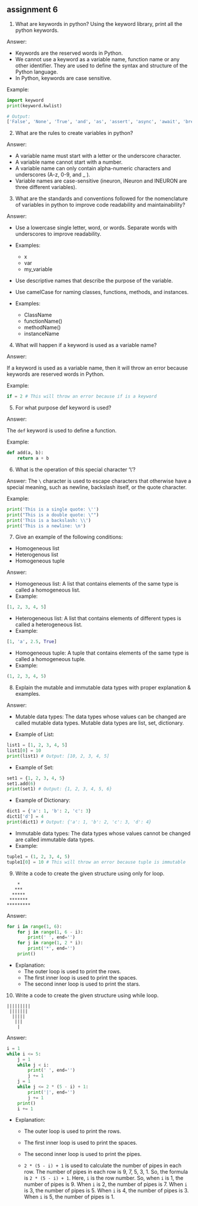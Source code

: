 ## assignment 6


1. What are keywords in python? Using the keyword library, print all the python keywords.

Answer: 

- Keywords are the reserved words in Python.
- We cannot use a keyword as a variable name, function name or any other identifier. They are used to define the syntax and structure of the Python language.
- In Python, keywords are case sensitive.

Example:

```python
import keyword
print(keyword.kwlist)

# Output:
['False', 'None', 'True', 'and', 'as', 'assert', 'async', 'await', 'break', 'class', 'continue', 'def', 'del', 'elif', 'else', 'except', 'finally', 'for', 'from', 'global', 'if', 'import', 'in', 'is', 'lambda', 'nonlocal', 'not', 'or', 'pass', 'raise', 'return', 'try', 'while', 'with', 'yield']
```

2. What are the rules to create variables in python?

Answer:

- A variable name must start with a letter or the underscore character.
- A variable name cannot start with a number.
- A variable name can only contain alpha-numeric characters and underscores (A-z, 0-9, and _ ).
- Variable names are case-sensitive (ineuron, iNeuron and INEURON are three different variables).

3. What are the standards and conventions followed for the nomenclature of variables in python to improve code readability and maintainability?

Answer: 

- Use a lowercase single letter, word, or words. Separate words with underscores to improve readability.
- Examples:

    - x
    - var
    - my_variable
- Use descriptive names that describe the purpose of the variable.
- Use camelCase for naming classes, functions, methods, and instances.

- Examples:

    - ClassName
    - functionName()
    - methodName()
    - instanceName


4. What will happen if a keyword is used as a variable name?

Answer:

 If a keyword is used as a variable name, then it will throw an error because keywords are reserved words in Python.

Example:

```python
if = 2 # This will throw an error because if is a keyword
``` 

5. For what purpose def keyword is used?

Answer: 

The `def` keyword is used to define a function.

Example:

```python
def add(a, b):
    return a + b
```

6. What is the operation of this special character ‘\’?

Answer: 
The `\` character is used to escape characters that otherwise have a special meaning, such as newline, backslash itself, or the quote character.

Example:

```python
print('This is a single quote: \'')
print("This is a double quote: \"")
print('This is a backslash: \\')
print('This is a newline: \n')
```

7. Give an example of the following conditions:
- Homogeneous list
- Heterogenous list
- Homogeneous tuple

Answer:

- Homogeneous list: A list that contains elements of the same type is called a homogeneous list.
- Example:

```python
[1, 2, 3, 4, 5]
```
- Heterogeneous list: A list that contains elements of different types is called a heterogeneous list.
- Example:

```python
[1, 'a', 2.5, True]
```
- Homogeneous tuple: A tuple that contains elements of the same type is called a homogeneous tuple.
- Example:

```python
(1, 2, 3, 4, 5)
```

8. Explain the mutable and immutable data types with proper explanation & examples.

Answer:

- Mutable data types: The data types whose values can be changed are called mutable data types. Mutable data types are list, set, dictionary.

- Example of List:

```python
list1 = [1, 2, 3, 4, 5]
list1[0] = 10
print(list1) # Output: [10, 2, 3, 4, 5]
```
- Example of Set:

```python
set1 = {1, 2, 3, 4, 5}
set1.add(6)
print(set1) # Output: {1, 2, 3, 4, 5, 6}
```
- Example of Dictionary:

```python
dict1 = {'a': 1, 'b': 2, 'c': 3}
dict1['d'] = 4
print(dict1) # Output: {'a': 1, 'b': 2, 'c': 3, 'd': 4}
```

- Immutable data types: The data types whose values cannot be changed are called immutable data types.
- Example:

```python
tuple1 = (1, 2, 3, 4, 5)
tuple1[0] = 10 # This will throw an error because tuple is immutable
```

9. Write a code to create the given structure using only for loop.

```
    *
   ***
  *****
 *******
*********
```

Answer:

```python
for i in range(1, 6):
    for j in range(1, 6 - i):
        print(' ', end='')
    for j in range(1, 2 * i):
        print('*', end='')
    print()
```

- Explanation: 
    - The outer loop is used to print the rows.
    - The first inner loop is used to print the spaces.
    - The second inner loop is used to print the stars.

10. Write a code to create the given structure using while loop.
```
|||||||||
 |||||||
  |||||
   |||
    |
```

Answer:

```python
i = 1
while i <= 5:
    j = 1
    while j < i:
        print(' ', end='')
        j += 1
    j = 1
    while j <= 2 * (5 - i) + 1:
        print('|', end='')
        j += 1
    print()
    i += 1
```

- Explanation: 
    - The outer loop is used to print the rows.
    - The first inner loop is used to print the spaces.
    - The second inner loop is used to print the pipes.

    - `2 * (5 - i) + 1` is used to calculate the number of pipes in each row. The number of pipes in each row is 9, 7, 5, 3, 1. So, the formula is `2 * (5 - i) + 1`. Here, `i` is the row number. So, when `i` is 1, the number of pipes is 9. When `i` is 2, the number of pipes is 7. When `i` is 3, the number of pipes is 5. When `i` is 4, the number of pipes is 3. When `i` is 5, the number of pipes is 1.